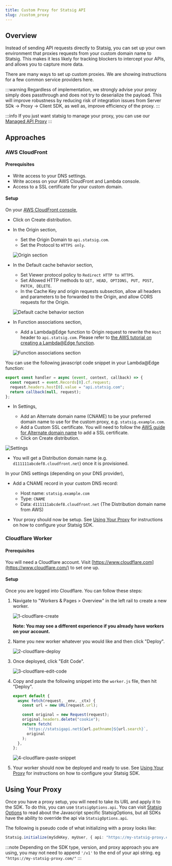 ```yaml
---
title: Custom Proxy for Statsig API
slug: /custom_proxy
---
```


## Overview

Instead of sending API requests directly to Statsig, you can set up your own environment that proxies requests from your custom domain name to Statsig.  This makes it less likely for tracking blockers to intercept your APIs, and allows you to capture more data.

There are many ways to set up custom proxies. We are showing instructions for a few common service providers here.

:::warning
Regardless of implementation, we strongly advise your proxy simply does passthrough and does not try to deserialize the payload. This will improve robustness by reducing risk of integration issues from Server SDk -> Proxy -> Client SDK, as well as, improve efficiency of the proxy.
:::

:::info
If you just want statsig to manage your proxy, you can use our [Managed API Proxy](/infrastructure/managed-proxy)
:::

## Approaches

### AWS CloudFront

#### Prerequisites

- Write access to your DNS settings.
- Write access on your AWS CloudFront and Lambda console.
- Access to a SSL certificate for your custom domain.

#### Setup

On your [AWS CloudFront console](https://console.aws.amazon.com/cloudfront/),

- Click on Create distribution.
- In the Origin section,

  - Set the Origin Domain to `api.statsig.com`.
  - Set the Protocol to `HTTPS only`.

  ![Origin section](https://user-images.githubusercontent.com/7304774/178337858-834c6762-15b4-410d-91bb-68e04932523e.png)

- In the Default cache behavior section,

  - Set Viewer protocol policy to `Redirect HTTP to HTTPS`.
  - Set Allowed HTTP methods to `GET, HEAD, OPTIONS, PUT, POST, PATCH, DELETE`.
  - In the Cache Key and origin requests subsection, allow all headers and parameters to be forwarded to the Origin, and allow CORS requests for the Origin.

  ![Default cache behavior section](https://user-images.githubusercontent.com/7304774/178590547-acdedcb6-e15a-4086-a29f-0657242d9894.png)

- In Function associations section,

  - Add a Lambda@Edge function to Origin request to rewrite the `Host` header to `api.statsig.com`. Please refer to [the AWS tutorial on creating a Lambda@Edge function](https://docs.aws.amazon.com/AmazonCloudFront/latest/DeveloperGuide/lambda-edge-how-it-works-tutorial.html).

  ![Function associations section](https://user-images.githubusercontent.com/7304774/178591897-a93a046a-c76f-4fc6-ab0c-86452de99be7.png)

You can use the following javascript code snippet in your Lambda@Edge function:

```javascript
export const handler = async (event, context, callback) => {
  const request = event.Records[0].cf.request;
  request.headers.host[0].value = "api.statsig.com";
  return callback(null, request);
};
```

- In Settings,

  - Add an Alternate domain name (CNAME) to be your preferred domain name to use for the custom proxy, e.g. `statsig.example.com`.
  - Add a Custom SSL certificate. You will need to follow the [AWS guide for Alternate domain name](https://docs.aws.amazon.com/AmazonCloudFront/latest/DeveloperGuide/CNAMEs.html#alternate-domain-names-requirements) to add a SSL certificate.
  - Click on Create distribution.

![Settings](https://user-images.githubusercontent.com/7304774/178337890-828e9f37-dd28-43a3-adc1-061052916045.png)

- You will get a Distribution domain name (e.g. `d111111abcdef8.cloudfront.net`) once it is provisioned.

In your DNS settings (depending on your DNS provider),

- Add a CNAME record in your custom DNS record:

  - Host name: `statsig.example.com`
  - Type: `CNAME`
  - Data: `d111111abcdef8.cloudfront.net` (The Distribution domain name from AWS)

- Your proxy should now be setup. See [Using Your Proxy](#using-your-proxy) for instructions on how to configure your Statsig SDK.

### Cloudflare Worker

#### Prerequisites

You will need a Cloudflare account. Visit [https://www.cloudflare.com](https://www.cloudflare.com/) to set one up.

#### Setup

Once you are logged into Cloudflare. You can follow these steps:

1.  Navigate to "Workers & Pages > Overview" in the left rail to create a new worker.

    ![1-cloudflare-create](https://github.com/statsig-io/ios-sdk/assets/95646168/39bcd1ad-ddcc-4be9-9d71-905ed6a90b8b)

    **Note: You may see a different experience if you already have workers on your account.**

2.  Name you new worker whatever you would like and then click "Deploy".

    ![2-cloudflare-deploy](https://github.com/statsig-io/ios-sdk/assets/95646168/9d728e12-675e-4648-b6ee-ce84c72b305c)

3.  Once deployed, click "Edit Code".

    ![3-cloudflare-edit-code](https://github.com/statsig-io/ios-sdk/assets/95646168/8c971a58-5bb7-4faa-a7ba-4574ab29f0ce)

4.  Copy and paste the following snippet into the `worker.js` file, then hit "Deploy".

    ```javascript
    export default {
      async fetch(request, _env, _ctx) {
        const url = new URL(request.url);

        const original = new Request(request);
        original.headers.delete("cookie");
        return fetch(
          `https://statsigapi.net${url.pathname}${url.search}`,
          original
        );
      },
    };
    ```

    ![4-cloudflare-paste-snippet](https://github.com/statsig-io/ios-sdk/assets/95646168/558498dd-159f-409e-acef-a31e0dff86c2)

5.  Your worker should now be deployed and ready to use. See [Using Your Proxy](#using-your-proxy) for instructions on how to configure your Statsig SDK.

## Using Your Proxy

Once you have a proxy setup, you will need to take its URL and apply it to the SDK. To do this, you can use `StatsigOptions.api`. You can visit [Statsig Options](/client/javascript-sdk#statsig-options) to read about the Javascript specific StatsigOptions, but all SDKs have the ability to override the api via `StatsigOptions.api`.

The following is pseudo code of what initializing with a proxy looks like:

```typescript
Statsig.initialize(mySdkKey, myUser, { api: "https://my-statsig-proxy.com/v1" });
```

:::note
Depending on the SDK type, version, and proxy approach you are using, you may not need to append `'/v1'` to the end of your api string. eg `"https://my-statsig-proxy.com/"`
:::
